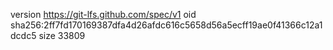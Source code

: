 version https://git-lfs.github.com/spec/v1
oid sha256:2ff7fd170169387dfa4d26afdc616c5658d56a5ecff19ae0f41366c12a1dcdc5
size 33809
